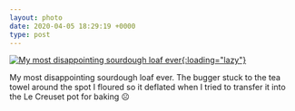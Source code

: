 ```yaml
---
layout: photo
date: 2020-04-05 18:29:19 +0000
type: post
---
```


[![My most disappointing sourdough loaf ever](https://fundiworks.files.wordpress.com/2020/04/6d2e9236de354364a44631f0eac2e58d.jpg?w=640&;h=640){:loading="lazy"}](http://fundiworks.files.wordpress.com/2020/04/6d2e9236de354364a44631f0eac2e58d.jpg)

My most disappointing sourdough loaf ever. The bugger stuck to the tea towel around the spot I floured so it deflated when I tried to transfer it into the Le Creuset pot for baking ☹️
